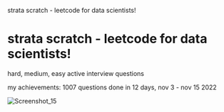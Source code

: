 strata scratch - leetcode for data scientists!

<h1>strata scratch - leetcode for data scientists!</h1>


hard, medium, easy active interview questions

my achievements: 1007 questions done in 12 days, nov 3 - nov 15 2022

![Screenshot_15](https://user-images.githubusercontent.com/4441068/201909579-5c7a8ad0-ff62-4afb-8924-6d87e0cb824c.png)
